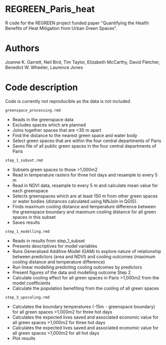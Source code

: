 # REGREEN_Paris_heat
R code for the REGREEN project funded paper "Quantifying the Health Benefits of Heat Mitigation from Urban Green Spaces". 

# Authors
Joanne K. Garrett, Neil Bird, Tim Taylor, Elizabeth McCarthy, David Fletcher, Benedict W. Wheeler, Laurence Jones

# Code description
Code is currently not reproducible as the data is not included

`greenspace_processing.rmd` 
- Reads in the greenspace data
- Excludes spaces which are planned
- Joins together spaces that are <30 m apart
- Find the distance to the nearest green space and water body
- Select green spaces that are within the four central departments of Paris
- Saves file of all public green spaces in the four central departments of Paris 

`step_1_subset.rmd` 
- Subsets green spaces to those >1,000m2
- Read in temperature rasters for three hot days and resample to every 5 m
- Read in NDVI data, resample to every 5 m and calculate mean value for each greenspace
- Selects greenspaces which are at least 150 m from other green spaces or water bodies (distances calculated using NNJoin in QGIS). 
- Finds maximum cooling distance and temperature difference between the greenspace boundary and maximum cooling distance for all green spaces in this subset
- Saves results

`step_1_modelling.rmd`
- Reads in results from step_1_subset
- Presents descriptives for model variables
- Runs Generalised Additive Model (GAM) to explore nature of relationship between predictors (area and NDVI) and cooling outcomes (maximum cooling distance and temperature difference)
- Run linear modelling predicting cooling outcomes by predictors
- Present figures of the data and modelling outcome
Step 2
- Calculate cooling effect for all green spaces in Paris >1,000m2 from the model coefficients
- Calculate the population benefiting from the cooling of all green spaces

`step_3_upscaling.rmd`
- Calculates the boundary temperatures (-15m - greenspace boundary) for all green spaces >1,000m2 for three hot days
- Calculates the expected lives saved and associated economic value for all green spaces >1,000m2 for three hot days
- Calculates the expected lives saved and associated economic value for all green spaces >1,000m2 for all hot days
- Plot results

